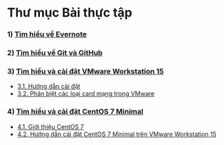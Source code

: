 # Thư mục Bài thực tập
### 1) [Tìm hiểu về Evernote](https://github.com/QuocCuong97/demo/blob/master/docs/evernote.md)

### 2) [Tìm hiểu về Git và GitHub](https://github.com/QuocCuong97/demo/blob/master/docs/git.md)

### 3) [Tìm hiểu và cài đặt VMware Workstation 15](https://github.com/QuocCuong97/demo/blob/master/docs/vmware.md)
- [3.1. Hướng dẫn cài đặt](https://github.com/QuocCuong97/demo/blob/master/docs/vmware.md#1-h%C6%B0%E1%BB%9Bng-d%E1%BA%ABn-c%C3%A0i-%C4%91%E1%BA%B7t)
- [3.2. Phân biệt các loại card mạng trong VMware](https://github.com/QuocCuong97/demo/blob/master/docs/vmware.md#2-ph%C3%A2n-bi%E1%BB%87t-c%C3%A1c-lo%E1%BA%A1i-card-m%E1%BA%A1ng-trong-vmware)

### 4) [Tìm hiểu và cài đặt CentOS 7 Minimal](https://github.com/QuocCuong97/demo/blob/master/docs/centos7.md)
- [4.1. Giới thiệu CentOS 7](https://github.com/QuocCuong97/demo/blob/master/docs/centos7.md#1-gi%E1%BB%9Bi-thi%E1%BB%87u-centos-7)
- [4.2. Hướng dẫn cài đặt CentOS 7 Minimal trên VMware Workstation 15](https://github.com/QuocCuong97/demo/blob/master/docs/centos7.md#2-h%C6%B0%E1%BB%9Bng-d%E1%BA%ABn-c%C3%A0i-%C4%91%E1%BA%B7t-centos-7-tr%C3%AAn-vmware-workstation-15)
